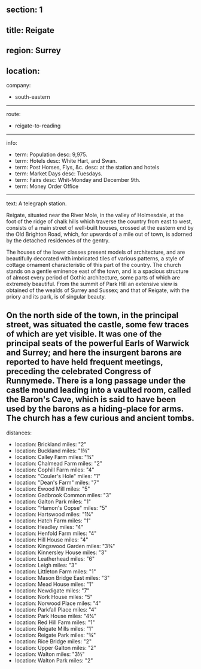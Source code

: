 section: 1
----
title: Reigate
----
region: Surrey
----
location: 
----
company:
- south-eastern
----
route:
- reigate-to-reading
----
info:
- term: Population
  desc: 9,975.
- term: Hotels
  desc: White Hart, and Swan.
- term: Post Horses, Flys, &c.
  desc: at the station and hotels
- term: Market Days
  desc: Tuesdays.
- term: Fairs
  desc: Whit-Monday and December 9th.
- term: Money Order Office
----
text: A telegraph station.

Reigate, situated near the River Mole, in the valley of Holmesdale, at the foot of the ridge of chalk hills which traverse the country from east to west, consists of a main street of well-built houses, crossed at the eastern end by the Old Brighton Road, which, for upwards of a mile out of town, is adorned by the detached residences of the gentry.

The houses of the lower classes present models of architecture, and are beautifully decorated with imbricated tiles of various patterns, a style of cottage ornament characteristic of this part of the country. The church stands on a gentle eminence east of the town, and is a spacious structure of almost every period of Gothic architecture, some parts of which are extremely beautiful. From the summit of Park Hill an extensive view is obtained of the wealds of Surrey and Sussex; and that of Reigate, with the priory and its park, is of singular beauty.

On the north side of the town, in the principal street, was situated the castle, some few traces of which are yet visible. It was one of the principal seats of the powerful Earls of Warwick and Surrey; and here the insurgent barons are reported to have held frequent meetings, preceding the celebrated Congress of Runnymede. There is a long passage under the castle mound leading into a vaulted room, called the Baron's Cave, which is said to have been used by the barons as a hiding-place for arms. The church has a few curious and ancient tombs.
----
distances:
- location: Brickland
  miles: "2"
- location: Buckland
  miles: "1¾"
- location: Calley Farm
  miles: "¾"
- location: Chalmead Farm
  miles: "2"
- location: Cophill Farm
  miles: "4"
- location: "Couler's Hole"
  miles: "1"
- location: "Dean's Farm"
  miles: "7"
- location: Ewood Mill
  miles: "5"
- location: Gadbrook Common
  miles: "3"
- location: Galton Park
  miles: "1"
- location: "Hamon's Copse"
  miles: "5"
- location: Hartswood
  miles: "1¼"
- location: Hatch Farm
  miles: "1"
- location: Headley
  miles: "4"
- location: Henfold Farm
  miles: "4"
- location: Hill House
  miles: "4"
- location: Kingswood Garden
  miles: "3¾"
- location: Kinnersley House
  miles: "3"
- location: Leatherhead
  miles: "6"
- location: Leigh
  miles: "3"
- location: Littleton Farm
  miles: "1"
- location: Mason Bridge East
  miles: "3"
- location: Mead House
  miles: "1"
- location: Newdigate
  miles: "7"
- location: Nork House
  miles: "5"
- location: Norwood Place
  miles: "4"
- location: Parkfall Place
  miles: "4"
- location: Park House
  miles: "4¾"
- location: Red Hill Farm
  miles: "1"
- location: Reigate Mills
  miles: "1"
- location: Reigate Park
  miles: "¾"
- location: Rice Bridge
  miles: "2"
- location: Upper Galton
  miles: "2"
- location: Walton
  miles: "3½"
- location: Walton Park
  miles: "2"
